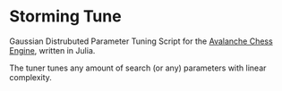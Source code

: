 # Storming Tune
Gaussian Distrubuted Parameter Tuning Script for the [Avalanche Chess Engine](https://github.com/SnowballSH/Avalanche), written in Julia.

The tuner tunes any amount of search (or any) parameters with linear complexity.
